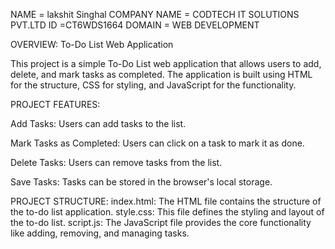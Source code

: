 NAME = lakshit Singhal
COMPANY NAME =  CODTECH IT SOLUTIONS PVT.LTD 
ID =CT6WDS1664
DOMAIN = WEB DEVELOPMENT



OVERVIEW: To-Do List Web Application



This project is a simple To-Do List web application that allows users to add, delete, and mark tasks as completed. The application is built using HTML for the structure, CSS for styling, and JavaScript for the functionality.



PROJECT FEATURES:

Add Tasks: Users can add tasks to the list.

Mark Tasks as Completed: Users can click on a task to mark it as done.

Delete Tasks: Users can remove tasks from the list.

Save Tasks: Tasks can be stored in the browser's local storage.

PROJECT STRUCTURE:
index.html: The HTML file contains the structure of the to-do list application.
style.css: This file defines the styling and layout of the to-do list.
script.js: The JavaScript file provides the core functionality like adding, removing, and managing tasks.
